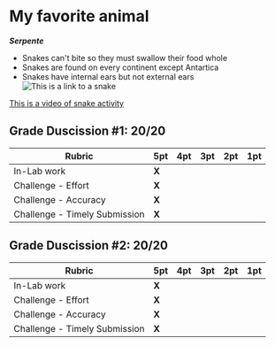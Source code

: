 # My favorite animal
***Serpente***
+ Snakes can't bite so they must swallow their food whole
+ Snakes are found on every continent except Antartica
+ Snakes have internal ears but not external ears
![This is a link to a snake](https://cdn.24.co.za/files/Cms/General/d/8086/9dc0689211414a048dfc0d9562fd0db9.jpg)

[This is a video of snake activity](https://www.youtube.com/watch?v=4Chgih5FqSE)


## Grade Duscission #1: 20/20

| **Rubric** | **5pt** | **4pt** | **3pt** | **2pt** | **1pt** |
| --- | ---| --- | --- | --- | --- |
| In-Lab work | **X** | | | |
| Challenge - Effort | **X** | | | |
| Challenge - Accuracy | **X** | | | |
| Challenge - Timely Submission | **X** | | | |


## Grade Duscission #2: 20/20

| **Rubric** | **5pt** | **4pt** | **3pt** | **2pt** | **1pt** |
| --- | ---| --- | --- | --- | --- |
| In-Lab work | **X** | | | |
| Challenge - Effort | **X** | | | |
| Challenge - Accuracy | **X** | | | |
| Challenge - Timely Submission | **X** | | | |
